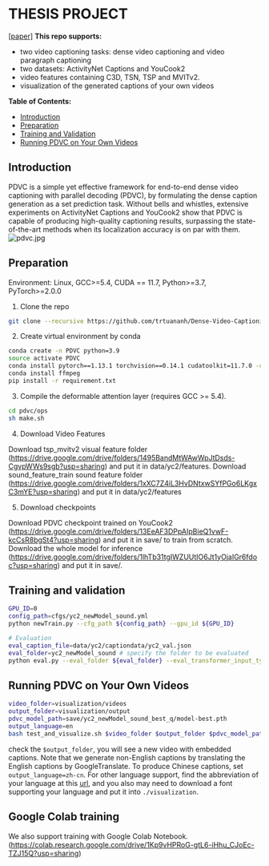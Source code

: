 # THESIS PROJECT

[[paper]](https://arxiv.org/abs/2108.07781) 
**This repo supports:**
* two video captioning tasks: dense video captioning and video paragraph captioning
* two datasets: ActivityNet Captions and YouCook2
* video features containing C3D, TSN, TSP and MVITv2.
* visualization of the generated captions of your own videos

**Table of Contents:**
* [Introduction](#introduction)
* [Preparation](#preparation)
* [Training and Validation](#training-and-validation)
* [Running PDVC on Your Own Videos](#running-pdvc-on-your-own-videos)


## Introduction
PDVC is a simple yet effective framework for end-to-end dense video captioning with parallel decoding (PDVC), by formulating the dense caption generation as a set prediction task. Without bells and whistles, extensive experiments on ActivityNet Captions and YouCook2 show that PDVC is capable of producing high-quality captioning results, surpassing the state-of-the-art methods when its localization accuracy is on par with them.
![pdvc.jpg](pdvc.jpg)

## Preparation
Environment: Linux,  GCC>=5.4, CUDA == 11.7, Python>=3.7, PyTorch>=2.0.0

1. Clone the repo
```bash
git clone --recursive https://github.com/trtuananh/Dense-Video-Captioning.git
```

2. Create virtual environment by conda
```bash
conda create -n PDVC python=3.9
source activate PDVC
conda install pytorch==1.13.1 torchvision==0.14.1 cudatoolkit=11.7.0 -c pytorch
conda install ffmpeg
pip install -r requirement.txt
```

3. Compile the deformable attention layer (requires GCC >= 5.4). 
```bash
cd pdvc/ops
sh make.sh
```
4. Download Video Features

Download tsp_mvitv2 visual feature folder (https://drive.google.com/drive/folders/1495BandMtWAwWpJtDsds-CgvpWWs9sgb?usp=sharing) and put it in data/yc2/features.
Download sound_feature_train sound feature folder (https://drive.google.com/drive/folders/1xXC7Z4iL3HvDNtxwSYfPGo6LKgxC3mYE?usp=sharing) and put it in data/yc2/features

5. Download checkpoints

Download PDVC checkpoint trained on YouCook2 (https://drive.google.com/drive/folders/13EeAF3DPpAIpBieQ1vwF-kcCsR8bgSt4?usp=sharing) and put it in save/ to train from scratch.
Download the whole model for inference (https://drive.google.com/drive/folders/1lhTb31tgIWZUUtIO6Jt1yOjaIGr6fdoc?usp=sharing) and put it in save/.


## Training and validation
```bash
GPU_ID=0
config_path=cfgs/yc2_newModel_sound.yml
python newTrain.py --cfg_path ${config_path} --gpu_id ${GPU_ID}

# Evaluation
eval_caption_file=data/yc2/captiondata/yc2_val.json
eval_folder=yc2_newModel_sound # specify the folder to be evaluated
python eval.py --eval_folder ${eval_folder} --eval_transformer_input_type queries --gpu_id ${GPU_ID} --eval_caption_file ${eval_caption_file}
```




## Running PDVC on Your Own Videos
```bash
video_folder=visualization/videos
output_folder=visualization/output
pdvc_model_path=save/yc2_newModel_sound_best_q/model-best.pth
output_language=en
bash test_and_visualize.sh $video_folder $output_folder $pdvc_model_path $output_language
```
check the `$output_folder`, you will see a new video with embedded captions. 
Note that we generate non-English captions by translating the English captions by GoogleTranslate. 
To produce Chinese captions, set `output_language=zh-cn`. 
For other language support, find the abbreviation of your language at this [url](https://github.com/lushan88a/google_trans_new/blob/main/constant.py), and you also may need to download a font supporting your language and put it into `./visualization`.

<!-- ![demo.gif](visualization/xukun_en.gif)![demo.gif](visualization/xukun_cn.gif) -->


## Google Colab training 
We also support training with Google Colab Notebook. (https://colab.research.google.com/drive/1Kp9vHPRoG-gtL6-iHhu_CJoEc-TZJ15Q?usp=sharing)
